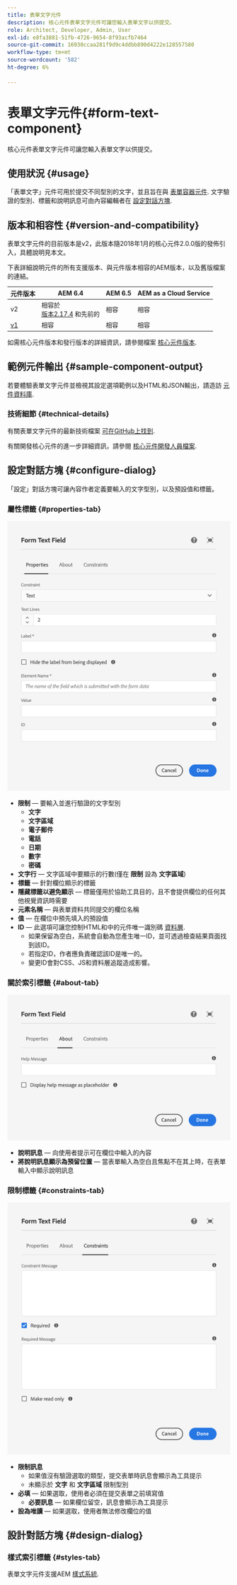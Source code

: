 ```yaml
---
title: 表單文字元件
description: 核心元件表單文字元件可讓您輸入表單文字以供提交。
role: Architect, Developer, Admin, User
exl-id: e8fa3881-51fb-4726-9654-8f93acfb7464
source-git-commit: 16930ccaa281f9d9c4ddbb890d4222e128557580
workflow-type: tm+mt
source-wordcount: '582'
ht-degree: 6%

---
```


# 表單文字元件{#form-text-component}

核心元件表單文字元件可讓您輸入表單文字以供提交。

## 使用狀況 {#usage}

「表單文字」元件可用於提交不同型別的文字，並且旨在與 [表單容器元件](form-container.md). 文字驗證的型別、標籤和說明訊息可由內容編輯者在 [設定對話方塊](#configure-dialog).

## 版本和相容性 {#version-and-compatibility}

表單文字元件的目前版本是v2，此版本隨2018年1月的核心元件2.0.0版的發佈引入，具體說明見本文。

下表詳細說明元件的所有支援版本、與元件版本相容的AEM版本，以及舊版檔案的連結。

| 元件版本 | AEM 6.4 | AEM 6.5 | AEM as a Cloud Service  |
|--- |--- |--- |---|
| v2 | 相容於<br>[版本2.17.4](/help/versions.md) 和先前的 | 相容 | 相容 |
| [v1](/help/components/v1/form-text-v1.md) | 相容 | 相容 | 相容 |

如需核心元件版本和發行版本的詳細資訊，請參閱檔案 [核心元件版本](/help/versions.md).

## 範例元件輸出 {#sample-component-output}

若要體驗表單文字元件並檢視其設定選項範例以及HTML和JSON輸出，請造訪 [元件資料庫](https://adobe.com/go/aem_cmp_library_form_text).

### 技術細節 {#technical-details}

有關表單文字元件的最新技術檔案 [可在GitHub上找到](https://adobe.com/go/aem_cmp_tech_form_text_v2).

有關開發核心元件的進一步詳細資訊，請參閱 [核心元件開發人員檔案](/help/developing/overview.md).

## 設定對話方塊 {#configure-dialog}

「設定」對話方塊可讓內容作者定義要輸入的文字型別，以及預設值和標籤。

### 屬性標籤 {#properties-tab}

![屬性標籤](/help/assets/form-text-edit-properties.png)

* **限制**  — 要輸入並進行驗證的文字型別
   * **文字**
   * **文字區域**
   * **電子郵件**
   * **電話**
   * **日期**
   * **數字**
   * **密碼**
* **文字行**  — 文字區域中要顯示的行數(僅在 **限制** 設為 **文字區域**)
* **標籤**  — 針對欄位顯示的標籤
* **隱藏標籤以避免顯示**  — 標籤僅用於協助工具目的，且不會提供欄位的任何其他視覺資訊時需要
* **元素名稱**  — 與表單資料共同提交的欄位名稱
* **值**  — 在欄位中預先填入的預設值
* **ID**  — 此選項可讓您控制HTML和中的元件唯一識別碼 [資料層](/help/developing/data-layer/overview.md).
   * 如果保留為空白，系統會自動為您產生唯一ID，並可透過檢查結果頁面找到該ID。
   * 若指定ID，作者應負責確認該ID是唯一的。
   * 變更ID會對CSS、JS和資料層追蹤造成影響。

### 關於索引標籤 {#about-tab}

![「關於」索引標籤](/help/assets/form-text-edit-about.png)

* **說明訊息**  — 向使用者提示可在欄位中輸入的內容
* **將說明訊息顯示為預留位置**  — 當表單輸入為空白且焦點不在其上時，在表單輸入中顯示說明訊息

### 限制標籤 {#constraints-tab}

![限制標籤](/help/assets/form-text-edit-constraints.png)

* **限制訊息**
   * 如果值沒有驗證選取的類型，提交表單時訊息會顯示為工具提示
   * 未顯示於 **文字** 和 **文字區域** 限制型別
* **必填**  — 如果選取，使用者必須在提交表單之前填寫值
   * **必要訊息**  — 如果欄位留空，訊息會顯示為工具提示
* **設為唯讀**  — 如果選取，使用者無法修改欄位的值

## 設計對話方塊 {#design-dialog}

### 樣式索引標籤 {#styles-tab}

表單文字元件支援AEM [樣式系統](/help/get-started/authoring.md#component-styling).
